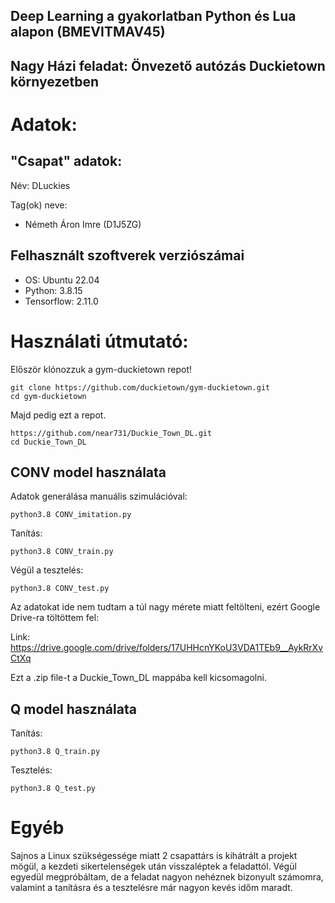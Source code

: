 ## Deep Learning a gyakorlatban Python és Lua alapon (BMEVITMAV45)

## Nagy Házi feladat: Önvezető autózás Duckietown környezetben

# Adatok:

## "Csapat" adatok:

Név: DLuckies

Tag(ok) neve:
- Németh Áron Imre (D1J5ZG)

## Felhasznált szoftverek verziószámai

- OS: Ubuntu 22.04
- Python: 3.8.15
- Tensorflow: 2.11.0

# Használati útmutató:

Először klónozzuk a gym-duckietown repot!

```
git clone https://github.com/duckietown/gym-duckietown.git
cd gym-duckietown
```
Majd pedig ezt a repot.

```
https://github.com/near731/Duckie_Town_DL.git
cd Duckie_Town_DL
```

## CONV model használata

Adatok generálása manuális szimulációval:

```
python3.8 CONV_imitation.py
```

Tanítás:

```
python3.8 CONV_train.py 
```
Végül a tesztelés:

```
python3.8 CONV_test.py 
```
Az adatokat ide nem tudtam a túl nagy mérete miatt feltölteni, ezért Google Drive-ra töltöttem fel:

Link: https://drive.google.com/drive/folders/17UHHcnYKoU3VDA1TEb9__AykRrXvCtXq

Ezt a .zip file-t a Duckie_Town_DL mappába kell kicsomagolni.

## Q model használata

Tanítás:

```
python3.8 Q_train.py 
```
Tesztelés:

```
python3.8 Q_test.py 
```



# Egyéb

Sajnos a Linux szükségessége miatt 2 csapattárs is kihátrált a projekt mögül, a kezdeti sikertelenségek után visszaléptek a feladattól. Végül egyedül megpróbáltam, de a feladat nagyon nehéznek bizonyult számomra, valamint a tanításra és a tesztelésre már nagyon kevés időm maradt. 
